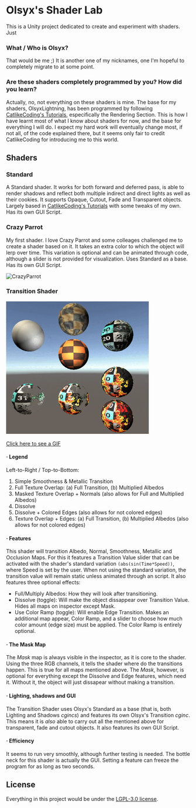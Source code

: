 # Olsyx's Shader Lab
This is a Unity project dedicated to create and experiment with shaders. Just 

### What / Who is Olsyx?
That would be me ;) It is another one of my nicknames, one I'm hopeful to completely migrate to at some point.

### Are these shaders completely programmed by you? How did you learn?
Actually, no, not everything on these shaders is mine. The base for my shaders, OlsyxLightning, has been programmed by following 
[CatlikeCoding's Tutorials](http://catlikecoding.com/unity/tutorials/), especifically the Rendering Section. This is how I have learnt
most of what I know about shaders for now, and the base for everything I will do. I expect my hard work will eventually change most, 
if not all, of the code explained there, but it seems only fair to credit CatlikeCoding for introducing me to this world.

## Shaders
### Standard
A Standard shader. It works for both forward and deferred pass, is able to render shadows and reflect both multiple indirect and direct lights
as well as their cookies. It supports Opaque, Cutout, Fade and Transparent objects. Largely based in [CatlikeCoding's Tutorials](http://catlikecoding.com/unity/tutorials/) 
with some tweaks of my own. Has its own GUI Script.

### Crazy Parrot
My first shader. I love Crazy Parrot  and some colleages challenged me to create a shader based on it.
It takes an extra color to which the object will lerp over time. This variation is optional and can be animated through code, although a slider
is not provided for visualization.
Uses Standard as a base. Has its own GUI Script. 

![CrazyParrot](http://cultofthepartyparrot.com/parrots/hd/parrot.gif)

### Transition Shader
![TransitionShader](/Screenshots/TransitionShaders.PNG)

[Click here to see a GIF](https://twitter.com/_Darkatom_/status/852043636065787904)

#### · Legend
Left-to-Right / Top-to-Bottom:
1. Simple Smoothness & Metallic Transition
2. Full Texture Overlap: (a) Full Transition, (b) Multiplied Albedos
3. Masked Texture Overlap + Normals (also allows for Full and Multiplied Albedos)
4. Dissolve
5. Dissolve + Colored Edges (also allows for not colored edges)
6. Texture Overlap + Edges: (a) Full Transition, (b) Multiplied Albedos (also allows for not colored edges)

#### · Features
This shader will transition Albedo, Normal, Smoothness, Metallic and Occlusion Maps. For this it features a Transition Value slider that can be activated with the shader's standard variation `(abs(sin(Time*Speed))`, where Speed is set by the user. When not using the standard variation, the transition value will remain static unless animated through an script.
It also features three optional effects: 
- Full/Multiply Albedos: How they will look after transitioning.
- Dissolve (toggle): Will make the object dissappear over Transition Value. Hides all maps on inspector except Mask.
- Use Color Ramp (toggle): Will enable Edge Transition. Makes an additional map appear, Color Ramp, and a slider to choose how much color amount (edge size) must be applied. The Color Ramp is entirely optional.

#### · The Mask Map
The _Mask_ map is always visible in the inspector, as it is core to the shader. Using the three RGB channels, it tells the shader where do the transitions happen. This is true for all maps mentioned above. The _Mask_, however, is optional for everything except the Dissolve and Edge features, which need it. Without it, the object will just dissapear without making a transition.

#### · Lighting, shadows and GUI
The Transition Shader uses Olsyx's Standard as a base (that is, both Lighting and Shadows _cgincs_) and features its own Olsyx's Transition _cginc_. This means it is _also_ able to carry out all the mentioned above for transparent, fade and cutout objects.
It also features its own GUI Script. 

#### · Efficiency
It seems to run very smoothly, although further testing is needed. The bottle neck for this shader is actually the GUI. Setting a feature can freeze the program for as long as two seconds.

## License
Everything in this project would be under the [LGPL-3.0 license](https://tldrlegal.com/license/gnu-lesser-general-public-license-v3-(lgpl-3)#summary). 
